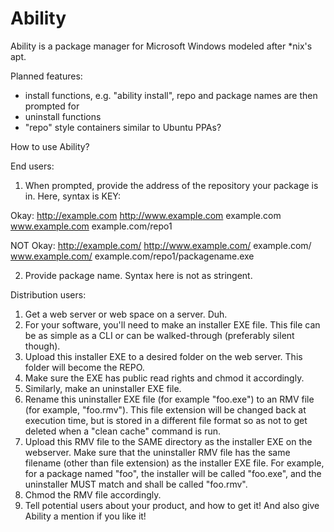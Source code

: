 Ability
=======

Ability is a package manager for Microsoft Windows modeled after *nix's apt.

Planned features:
- install functions, e.g. "ability install", repo and package names are then prompted for
- uninstall functions
- "repo" style containers similar to Ubuntu PPAs?

How to use Ability?

End users:

1. When prompted, provide the address of the repository your package is in. Here, syntax is KEY:

Okay:
http://example.com
http://www.example.com
example.com
www.example.com
example.com/repo1

NOT Okay:
http://example.com/
http://www.example.com/
example.com/
www.example.com/
example.com/repo1/packagename.exe

2. Provide package name. Syntax here is not as stringent.

Distribution users:

1. Get a web server or web space on a server. Duh.
2. For your software, you'll need to make an installer EXE file. This file can be as simple as a CLI or can be walked-through (preferably silent though).
3. Upload this installer EXE to a desired folder on the web server. This folder will become the REPO.
4. Make sure the EXE has public read rights and chmod it accordingly.
5. Similarly, make an uninstaller EXE file.
6. Rename this uninstaller EXE file (for example "foo.exe") to an RMV file (for example, "foo.rmv"). This file extension will be changed back at execution time, but is stored in a different file format so as not to get deleted when a "clean cache" command is run.
7. Upload this RMV file to the SAME directory as the installer EXE on the webserver. Make sure that the uninstaller RMV file has the same filename (other than file extension) as the installer EXE file. For example, for a package named "foo", the installer will be called "foo.exe", and the uninstaller MUST match and shall be called "foo.rmv".
8. Chmod the RMV file accordingly.
9. Tell potential users about your product, and how to get it! And also give Ability a mention if you like it!
